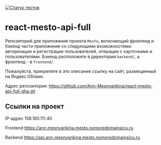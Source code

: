 [![Статус тестов](../../actions/workflows/tests.yml/badge.svg)](../../actions/workflows/tests.yml)

# react-mesto-api-full
Репозиторий для приложения проекта `Mesto`, включающий фронтенд и бэкенд части приложения со следующими возможностями: авторизации и регистрации пользователей, операции с карточками и пользователями. Бэкенд расположите в директории `backend/`, а фронтенд - в `frontend/`. 
  
Пожалуйста, прикрепите в это описание ссылку на сайт, размещенный на Яндекс.Облаке.

Адрес репозитория: https://github.com/Ann-Mesnyankina/react-mesto-api-full-gha.git

## Ссылки на проект

IP-адрес 158.160.111.40

Frontend https://ann.mesnyankina.mesto.nomoredomainsicu.ru

Backend https://api.ann.mesnyankina.mesto.nomoredomainsicu.ru
